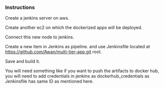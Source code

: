 ### Instructions

Create a jenkins server on aws.

Create another ec2 on which the dockerized apps will be deployed. 

Connect this new node to jenkins.

Create a new item in Jenkins as pipeline. and use Jenkinsfile located at 
https://github.com/Awan/multi-tier-app.git root. 

Save and build it.


You will need something like if you want to push the artifacts to docker hub, 
you will need to add credentials in jenkins as dockerhub_credentials as 
Jenkinsfile has same ID as mentioned here.


